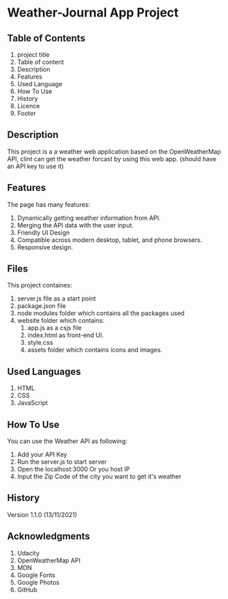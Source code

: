 # Weather-Journal App Project

## Table of Contents

1. project title
2. Table of content
3. Description
4. Features
5. Used Language 
6. How To Use
7. History
8. Licence
9. Footer

## Description

This project is a a weather web application based on the 
OpenWeatherMap API, clint can get the weather forcast by 
using this web app. (should have an API key to use it)

## Features

The page has many features:
1. Dynamically getting weather information from API.
2. Merging the API data with the user input.
3. Friendly UI Design
5. Compatible across modern desktop, tablet, and phone browsers.
6. Responsive design.

## Files

This project containes:
1. server.js file as a start point
2. package.json file
3. node modules folder which contains all the packages used
3. website folder which contains:
    1. app.js as a csjs file
    2. index.html as front-end UI.
    3. style.css
    4. assets folder which contains icons and images.

## Used Languages

1. HTML 
2. CSS
3. JavaScript

## How To Use
You can use the Weather API as following:
1. Add your API Key
2. Run the server.js to start server
3. Open the localhost:3000 Or you host IP
4. Input the Zip Code of the city you want to get it's weather



## History

Version 1.1.0 (13/11/2021)

## Acknowledgments
1. Udacity 
2. OpenWeatherMap API
3. MDN
4. Google Fonts
5. Google Photos
6. GitHub
